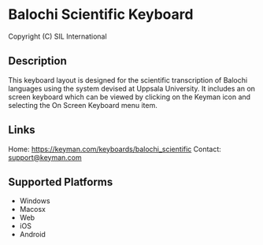 Balochi Scientific Keyboard
===========================

Copyright (C) SIL International

Description
-----------

This keyboard layout is designed for the scientific transcription of
Balochi languages using the system devised at Uppsala University. It includes 
an on screen keyboard which can be viewed by clicking on the Keyman icon 
and selecting the On Screen Keyboard menu item.   

Links
-----

Home: https://keyman.com/keyboards/balochi_scientific
Contact:  <support@keyman.com>
 
Supported Platforms
-------------------

 * Windows
 * Macosx
 * Web
 * iOS
 * Android
 